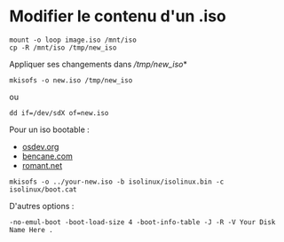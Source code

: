 # Modifier le contenu d'un .iso

    mount -o loop image.iso /mnt/iso
    cp -R /mnt/iso /tmp/new_iso

Appliquer ses changements dans */tmp/new_iso**

    mkisofs -o new.iso /tmp/new_iso
ou

    dd if=/dev/sdX of=new.iso

Pour un iso bootable :

* [osdev.org](http://wiki.osdev.org/El-Torito)
* [bencane.com](http://bencane.com/2013/06/12/mkisofs-repackaging-a-linux-install-iso/)
* [romant.net](http://blog.romant.net/technology/creating-bootable-iso-linux-solaris-windows/)

<!-- cmd -->

    mkisofs -o ../your-new.iso -b isolinux/isolinux.bin -c isolinux/boot.cat 

D'autres options :

    -no-emul-boot -boot-load-size 4 -boot-info-table -J -R -V Your Disk Name Here .
